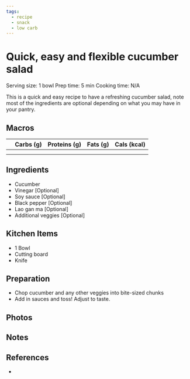 ```yaml
---
tags:
  - recipe
  - snack
  - low carb
---
```


# Quick, easy and flexible cucumber salad

Serving size: 1 bowl
Prep time: 5 min
Cooking time: N/A

This is a quick and easy recipe to have a refreshing cucumber salad, note most of the ingredients are optional depending on what you may have in your pantry.

## Macros

|     | Carbs (g) | Proteins (g) | Fats (g) | Cals (kcal) |
| --- | --------- | ------------ | -------- | ----------- |
|     |           |              |          |             |
|     |           |              |          |             |

## Ingredients

- Cucumber
- Vinegar [Optional]
- Soy sauce [Optional]
- Black pepper [Optional]
- Lao gan ma [Optional]
- Additional veggies [Optional]

## Kitchen Items

- 1 Bowl
- Cutting board
- Knife

## Preparation

- Chop cucumber and any other veggies into bite-sized chunks
- Add in sauces and toss! Adjust to taste.

## Photos

## Notes

## References

- []()